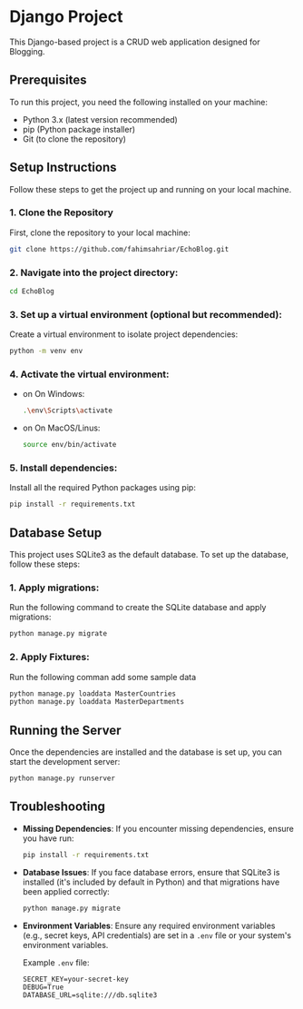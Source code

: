 # Django Project

This Django-based project is a CRUD web application designed for Blogging.

## Prerequisites

To run this project, you need the following installed on your machine:

- Python 3.x (latest version recommended)
- pip (Python package installer)
- Git (to clone the repository)

## Setup Instructions

Follow these steps to get the project up and running on your local machine.

### 1. Clone the Repository

First, clone the repository to your local machine:

```bash
git clone https://github.com/fahimsahriar/EchoBlog.git

```
### 2. Navigate into the project directory:

``` bash
cd EchoBlog
```

### 3. Set up a virtual environment (optional but recommended):

Create a virtual environment to isolate project dependencies:

``` bash
python -m venv env
```

### 4. Activate the virtual environment:

- on On Windows:
    ``` bash
    .\env\Scripts\activate
    ```
- on On MacOS/Linus:
    ``` bash
    source env/bin/activate
    ```

### 5. Install dependencies:
Install all the required Python packages using pip:
``` bash
pip install -r requirements.txt
```

## Database Setup

This project uses SQLite3 as the default database. To set up the database, follow these steps:

### 1. Apply migrations:
Run the following command to create the SQLite database and apply migrations:
``` bash 
python manage.py migrate

```
### 2. Apply Fixtures:
Run the following comman add some sample data

``` bash 
python manage.py loaddata MasterCountries
python manage.py loaddata MasterDepartments
```

## Running the Server

Once the dependencies are installed and the database is set up, you can start the development server:

``` bash
python manage.py runserver

```

## Troubleshooting

- **Missing Dependencies**: If you encounter missing dependencies, ensure you have run:

    ```bash
    pip install -r requirements.txt
    ```

- **Database Issues**: If you face database errors, ensure that SQLite3 is installed (it's included by default in Python) and that migrations have been applied correctly:

    ```bash
    python manage.py migrate
    ```

- **Environment Variables**: Ensure any required environment variables (e.g., secret keys, API credentials) are set in a `.env` file or your system's environment variables.

    Example `.env` file:

    ```plaintext
    SECRET_KEY=your-secret-key
    DEBUG=True
    DATABASE_URL=sqlite:///db.sqlite3
    ```

